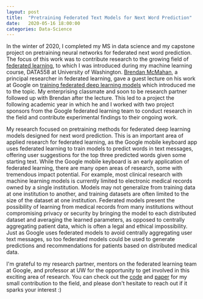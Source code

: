 ```yaml
---
layout: post
title:  "Pretraining Federated Text Models for Next Word Prediction"
date:   2020-05-16 18:00:00
categories: Data-Science
---
```


In the winter of 2020, I completed my MS in data science and my capstone project on pretraining neural networks for federated next word prediction.  The focus of this work was to contribute research to the growing field of [federated learning](https://ai.googleblog.com/2017/04/federated-learning-collaborative.html), to which I was introduced during my machine learning course, DATA558 at University of Washington.  [Brendan McMahan](https://research.google/people/author35837/), a principal researcher in federated learning, gave a guest lecture on his work at Google on [training federated deep learning models](https://arxiv.org/abs/1602.05629) which introduced me to the topic.  My enterprising classmate and soon to be research partner followed up with Brendan after the lecture.  This led to a project the following academic year in which he and I worked with two project sponsors from the Google federated learning team to conduct research in the field and contribute experimental findings to their ongoing work.

My research focused on pretraining methods for federated deep learning models designed for next word prediction.  This is an important area of applied research for federated learning, as the Google mobile keyboard app uses federated learning to train models to predict words in text messages, offering user suggestions for the top three predicted words given some starting text.  While the Google mobile keyboard is an early application of federated learning, there are many open areas of research, some with tremendous impact potential.  For example, most clinical research with machine learning models is currently limited to electronic medical records owned by a single institution.  Models may not generalize from training data at one institution to another, and training datasets are often limited to the size of the dataset at one institution.  Federated models present the possibility of learning from medical records from many institutions without compromising privacy or security by bringing the model to each distributed dataset and averaging the learned parameters, as opposed to centrally aggregating patient data, which is often a legal and ethical impossibility. Just as Google uses federated models to avoid centrally aggregating user text messages, so too federated models could be used to generate predictions and recommendations for patients based on distributed medical data. 

I'm grateful to my research partner, mentors on the federated learning team at Google, and professor at UW for the opportunity to get involved in this exciting area of research.  You can check out the [code](https://github.com/federated-learning-experiments/fl-text-models) and [paper](https://arxiv.org/abs/2005.04828) for my small contribution to the field, and please don't hesitate to reach out if it sparks your interest :)
